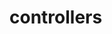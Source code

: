 <!-- generated by markdown-notes-tree -->

# controllers

<!-- optional markdown-notes-tree directory description starts here -->

<!-- optional markdown-notes-tree directory description ends here -->


